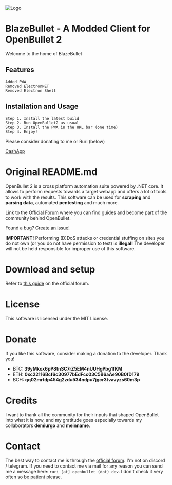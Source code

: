 ![Logo](https://i.imgur.com/sToEkJC.png)

# BlazeBullet - A Modded Client for OpenBullet 2

Welcome to the home of BlazeBullet

## Features

    Added PWA
    Removed ElectronNET
    Removed Electron Shell

## Installation and Usage

```
Step 1. Install the latest build
Step 2. Run OpenBullet2 as usual
Step 3. Install the PWA in the URL bar (one time)
Step 4. Enjoy!
```

Please consider donating to me or Ruri (below)

[CashApp](https://cash.app/$SirTenzin)

# Original README.md
OpenBullet 2 is a cross platform automation suite powered by .NET core. It allows to perform requests towards a target webapp and offers a lot of tools to work with the results. This software can be used for **scraping** and **parsing data**, automated **pentesting** and much more.

Link to the [Official Forum](https://discourse.openbullet.dev/) where you can find guides and become part of the community behind OpenBullet.

Found a bug? [Create an issue!](https://help.github.com/en/articles/creating-an-issue)

**IMPORTANT!** Performing (D)DoS attacks or credential stuffing on sites you do not own (or you do not have permission to test) is **illegal!** The developer will not be held responsible for improper use of this software.

# Download and setup
Refer to [this guide](https://discourse.openbullet.dev/t/wip-how-to-download-and-start-openbullet-2/29) on the official forum.

# License
This software is licensed under the MIT License.

# Donate
If you like this software, consider making a donation to the developer. Thank you!
- BTC: **39yMkox6pP8tnSC7rZ5EM4nUUHgPbg1fKM**
- ETH: **0xc22116Bcf6c30977bEdFcc03C5B6aAe90B0fD179**
- BCH: **qq02mrtdp454g2zdu534ndpu7jgcr3tvavyzs60m3p**

# Credits
I want to thank all the community for their inputs that shaped OpenBullet into what it is now, and my gratitude goes especially towards my collaborators **demiurgo** and **meinname**.

# Contact
The best way to contact me is through the [official forum](https://discourse.openbullet.dev/u/Ruri). I'm not on discord / telegram.
If you need to contact me via mail for any reason you can send me a message here: `ruri [at] openbullet (dot) dev`. I don't check it very often so be patient please.
